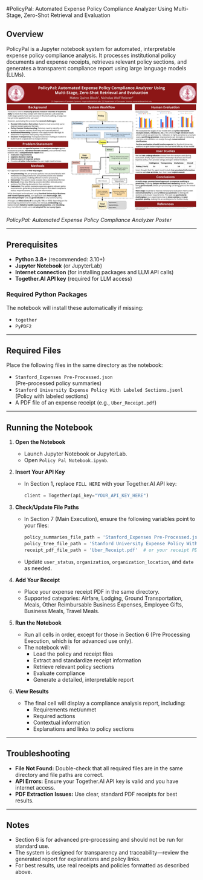 #PolicyPal: Automated Expense Policy Compliance Analyzer Using Multi-Stage, Zero-Shot Retrieval and Evaluation

## Overview
PolicyPal is a Jupyter notebook system for automated, interpretable expense policy compliance analysis. It processes institutional policy documents and expense receipts, retrieves relevant policy sections, and generates a transparent compliance report using large language models (LLMs).

![PolicyPal Poster](Policy%20Pal%20Poster.jpg)

*PolicyPal: Automated Expense Policy Compliance Analyzer Poster*

---

## Prerequisites
- **Python 3.8+** (recommended: 3.10+)
- **Jupyter Notebook** (or JupyterLab)
- **Internet connection** (for installing packages and LLM API calls)
- **Together.AI API key** (required for LLM access)

### Required Python Packages
The notebook will install these automatically if missing:
- `together`
- `PyPDF2`

---

## Required Files
Place the following files in the same directory as the notebook:
- `Stanford_Expenses Pre-Processed.json`  
  (Pre-processed policy summaries)
- `Stanford University Expense Policy With Labeled Sections.jsonl`  
  (Policy with labeled sections)
- A PDF file of an expense receipt (e.g., `Uber_Receipt.pdf`)

---

## Running the Notebook

1. **Open the Notebook**
   - Launch Jupyter Notebook or JupyterLab.
   - Open `Policy Pal Notebook.ipynb`.

2. **Insert Your API Key**
   - In Section 1, replace `FILL HERE` with your Together.AI API key:
     ```python
     client = Together(api_key="YOUR_API_KEY_HERE")
     ```

3. **Check/Update File Paths**
   - In Section 7 (Main Execution), ensure the following variables point to your files:
     ```python
     policy_summaries_file_path = 'Stanford_Expenses Pre-Processed.json'
     policy_tree_file_path = 'Stanford University Expense Policy With Labeled Sections.jsonl'
     receipt_pdf_file_path = 'Uber_Receipt.pdf'  # or your receipt PDF filename
     ```
   - Update `user_status`, `organization`, `organization_location`, and `date` as needed.

4. **Add Your Receipt**
   - Place your expense receipt PDF in the same directory.
   - Supported categories: Airfare, Lodging, Ground Transportation, Meals, Other Reimbursable Business Expenses, Employee Gifts, Business Meals, Travel Meals.

5. **Run the Notebook**
   - Run all cells in order, except for those in Section 6 (Pre Processing Execution, which is for advanced use only).
   - The notebook will:
     - Load the policy and receipt files
     - Extract and standardize receipt information
     - Retrieve relevant policy sections
     - Evaluate compliance
     - Generate a detailed, interpretable report

6. **View Results**
   - The final cell will display a compliance analysis report, including:
     - Requirements met/unmet
     - Required actions
     - Contextual information
     - Explanations and links to policy sections

---

## Troubleshooting
- **File Not Found:** Double-check that all required files are in the same directory and file paths are correct.
- **API Errors:** Ensure your Together.AI API key is valid and you have internet access.
- **PDF Extraction Issues:** Use clear, standard PDF receipts for best results.

---

## Notes
- Section 6 is for advanced pre-processing and should not be run for standard use.
- The system is designed for transparency and traceability—review the generated report for explanations and policy links.
- For best results, use real receipts and policies formatted as described above.